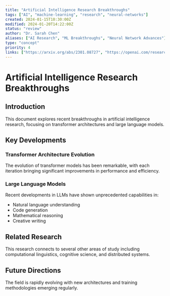 ```yaml
---
title: "Artificial Intelligence Research Breakthroughs"
tags: ["AI", "machine-learning", "research", "neural-networks"]
created: 2024-01-15T10:30:00Z
modified: 2024-01-20T14:22:00Z
status: "review"
author: "Dr. Sarah Chen"
aliases: ["AI Research", "ML Breakthroughs", "Neural Network Advances"]
type: "concept"
priority: 4
links: ["https://arxiv.org/abs/2301.08727", "https://openai.com/research"]
---
```


# Artificial Intelligence Research Breakthroughs

## Introduction

This document explores recent breakthroughs in artificial intelligence research, focusing on transformer architectures and large language models.

## Key Developments

### Transformer Architecture Evolution

The evolution of transformer models has been remarkable, with each iteration bringing significant improvements in performance and efficiency.

### Large Language Models

Recent developments in LLMs have shown unprecedented capabilities in:
- Natural language understanding
- Code generation
- Mathematical reasoning
- Creative writing

## Related Research

This research connects to several other areas of study including computational linguistics, cognitive science, and distributed systems.

## Future Directions

The field is rapidly evolving with new architectures and training methodologies emerging regularly. 